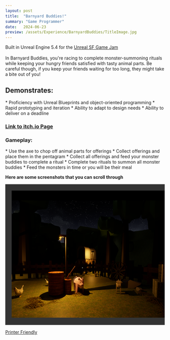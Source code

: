 ```yaml
---
layout: post
title:  "Barnyard Buddies!"
summary: "Game Programmer"
date:   2024-06-23
preview: /assets/Experience/BarnyardBuddies/TitleImage.jpg
---
```

Built in Unreal Engine 5.4 for the <a href="https://itch.io/jam/unreal-sf-game-jam/rate/435881">Unreal SF Game Jam</a>
<br>
<br>
In Barnyard Buddies, you're racing to complete monster-summoning rituals while keeping your hungry friends satisfied with tasty animal parts. Be careful though, if you keep your friends waiting for too long, they might take a bite out of you!
<h2>Demonstrates:</h2>
* Proficiency with Unreal Blueprints and object-oriented programming
* Rapid prototyping and iteration
* Ability to adapt to design needs
* Ability to deliver on a deadline

<!--![Picture 1](/assets/save_game_plugin.png)-->
<style>
div.scroll-container 
{
  background-color: #333;
  overflow: auto;
  white-space: nowrap;
  padding: 10px;
}

div.scroll-container img 
{
  padding: 10px;
}
highlight 
{
    color: #2A9094;
}
</style>

<!--
<video width = "800" height = "800" controls>
  <source src="/assets/Experience/BarnyardBuddies/BarnyardBuddies! Game Reel.mp4" type="video/mp4">
  Your browser does not support the video tag
</video>
-->
<h3><a href="https://hrimfisk.itch.io/barnyardbuddies">Link to itch.io Page</a>
</h3>

<h3>Gameplay:</h3>
* Use the axe to chop off animal parts for offerings
* Collect offerings and place them in the pentagram
* Collect all offerings and feed your monster buddies to complete a ritual
* Complete two rituals to summon all monster buddies
* Feed the monsters in time or you will be their meal

<b>Here are some screenshots that you can scroll through</b>
<div class="dont-print">
  <div class="scroll-container">
      <img src="/assets/Experience/BarnyardBuddies/barnyardbuddies5.png" alt="nodes" width="800" height="400">
      <img src="/assets/Experience/BarnyardBuddies/barnyardbuddies4.png" alt="nodes" width="800" height="400">
      <img src="/assets/Experience/BarnyardBuddies/Screenshot_49.png" alt="nodes" width="720" height="400">
      <img src="/assets/Experience/BarnyardBuddies/barnyardbuddies3.png" alt="nodes" width="480" height="400">
      <img src="/assets/Experience/BarnyardBuddies/barnyardbuddies2.png" alt="nodes" width="544" height="400">
      <img src="/assets/Experience/BarnyardBuddies/Screenshot_51.png" alt="nodes" width="544" height="400">
  </div>
</div>

<div class="dont-print">
    <p>
          <a href="javascript:window.print();">
            Printer Friendly
          </a>
    </p>
</div>